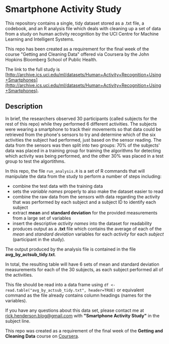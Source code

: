 # Smartphone Activity Study
This repository contains a single, tidy dataset stored as a .txt file, a codebook, and an R analysis file which deals with cleaning up a set of data from a study on human activity recognition by the UCI Centre for Machine Learning and Intelligent Systems. 

This repo has been created as a requirement for the final week of the course "Getting and Cleaning Data" offered via Coursera by the John Hopkins Bloomberg School of Public Health.

The link to the full study is [http://archive.ics.uci.edu/ml/datasets/Human+Activity+Recognition+Using+Smartphones](http://archive.ics.uci.edu/ml/datasets/Human+Activity+Recognition+Using+Smartphones).

## Description
In brief, the researchers observed 30 participants (called subjects for the rest of this repo) while they performed 6 different activities. The subjects were wearing a smartphone to track their movements so that data could be retrieved from the phone's sensors to try and determine which of the six activities the subject had performed, just based on the sensor reading. The data from the sensors was then split into two groups: 70% of the subjects' data was placed in a training group for training the algorithms for detecting which activity was being performed, and the other 30% was placed in a test group to test the algortithms.

In this repo, the file `run_analysis.R` is a set of R commands that will manipulate the data from the study to perform a number of steps including:
* combine the test data with the training data
* sets the _variable names_ properly to also make the dataset easier to read
* combine the raw data from the sensors with data regarding the activity that was performed by each subject and a subject ID to identify each subject
* extract __mean__ and __standard deviation__ for the provided measurements from a large set of variables
* insert the descriptive _activity names_ into the dataset for readability
* produces output as a __.txt__ file which contains the average of each of the _mean_ and _standard deviation_ variables for each _activity_ for each _subject_ (participant in the study). 

The output produced by the analysis file is contained in the file __avg\_by\_actsub\_tidy.txt__.

In total, the resulting table will have 6 sets of mean and standard deviation measurements for each of the 30 subjects, as each subject performed all of the activities.

This file should be read into a data frame using `df <- read.table("avg_by_actsub_tidy.txt", header=TRUE)` or equivalent command as the file already contains column headings (names for the variables).

If you have any questions about this data set, please contact me at rick.henderson.blog@gmail.com with __"Smartphone Activity Study"__ in the subject line.

This repo was created as a requirement of the final week of the __Getting and Cleaning Data__ course on [Coursera](http://www.coursera.org).

